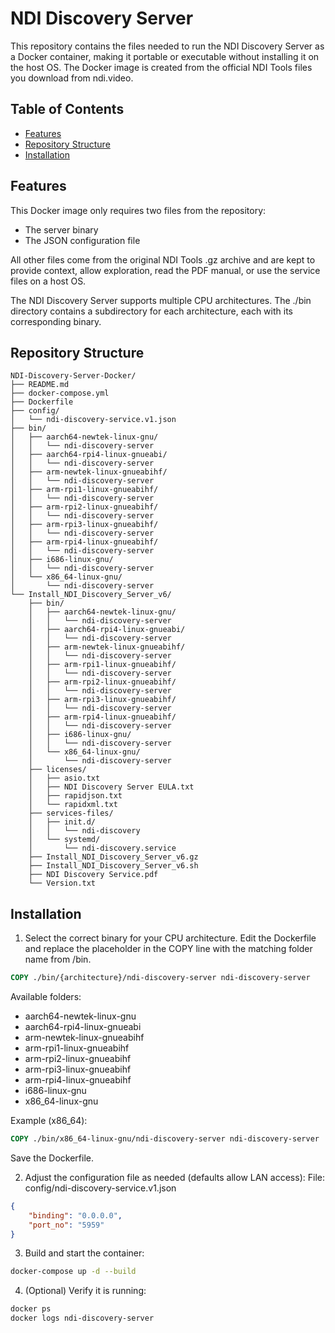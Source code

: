 # NDI Discovery Server
This repository contains the files needed to run the NDI Discovery Server as a Docker container, making it portable or executable without installing it on the host OS. The Docker image is created from the official NDI Tools files you download from ndi.video.

## Table of Contents
- [Features](#features)
- [Repository Structure](#repository-structure)
- [Installation](#installation)

## Features
This Docker image only requires two files from the repository:
- The server binary
- The JSON configuration file

All other files come from the original NDI Tools .gz archive and are kept to provide context, allow exploration, read the PDF manual, or use the service files on a host OS.

The NDI Discovery Server supports multiple CPU architectures. The ./bin directory contains a subdirectory for each architecture, each with its corresponding binary.

## Repository Structure

```text
NDI-Discovery-Server-Docker/
├── README.md
├── docker-compose.yml
├── Dockerfile
├── config/
│   └── ndi-discovery-service.v1.json
├── bin/
│   ├── aarch64-newtek-linux-gnu/
│   │   └── ndi-discovery-server
│   ├── aarch64-rpi4-linux-gnueabi/
│   │   └── ndi-discovery-server
│   ├── arm-newtek-linux-gnueabihf/
│   │   └── ndi-discovery-server
│   ├── arm-rpi1-linux-gnueabihf/
│   │   └── ndi-discovery-server
│   ├── arm-rpi2-linux-gnueabihf/
│   │   └── ndi-discovery-server
│   ├── arm-rpi3-linux-gnueabihf/
│   │   └── ndi-discovery-server
│   ├── arm-rpi4-linux-gnueabihf/
│   │   └── ndi-discovery-server
│   ├── i686-linux-gnu/
│   │   └── ndi-discovery-server
│   └── x86_64-linux-gnu/
│       └── ndi-discovery-server
└── Install_NDI_Discovery_Server_v6/
    ├── bin/
    │   ├── aarch64-newtek-linux-gnu/
    │   │   └── ndi-discovery-server
    │   ├── aarch64-rpi4-linux-gnueabi/
    │   │   └── ndi-discovery-server
    │   ├── arm-newtek-linux-gnueabihf/
    │   │   └── ndi-discovery-server
    │   ├── arm-rpi1-linux-gnueabihf/
    │   │   └── ndi-discovery-server
    │   ├── arm-rpi2-linux-gnueabihf/
    │   │   └── ndi-discovery-server
    │   ├── arm-rpi3-linux-gnueabihf/
    │   │   └── ndi-discovery-server
    │   ├── arm-rpi4-linux-gnueabihf/
    │   │   └── ndi-discovery-server
    │   ├── i686-linux-gnu/
    │   │   └── ndi-discovery-server
    │   └── x86_64-linux-gnu/
    │       └── ndi-discovery-server
    ├── licenses/
    │   ├── asio.txt
    │   ├── NDI Discovery Server EULA.txt
    │   ├── rapidjson.txt
    │   └── rapidxml.txt
    ├── services-files/
    │   ├── init.d/
    │   │   └── ndi-discovery
    │   └── systemd/
    │       └── ndi-discovery.service
    ├── Install_NDI_Discovery_Server_v6.gz
    ├── Install_NDI_Discovery_Server_v6.sh
    ├── NDI Discovery Service.pdf
    └── Version.txt
```

## Installation

1. Select the correct binary for your CPU architecture. Edit the Dockerfile and replace the placeholder in the COPY line with the matching folder name from /bin.

```Dockerfile
COPY ./bin/{architecture}/ndi-discovery-server ndi-discovery-server
```

Available folders:
- aarch64-newtek-linux-gnu
- aarch64-rpi4-linux-gnueabi
- arm-newtek-linux-gnueabihf
- arm-rpi1-linux-gnueabihf
- arm-rpi2-linux-gnueabihf
- arm-rpi3-linux-gnueabihf
- arm-rpi4-linux-gnueabihf
- i686-linux-gnu
- x86_64-linux-gnu

Example (x86_64):
```Dockerfile
COPY ./bin/x86_64-linux-gnu/ndi-discovery-server ndi-discovery-server
```
Save the Dockerfile.

2. Adjust the configuration file as needed (defaults allow LAN access):
File: config/ndi-discovery-service.v1.json
```json
{
    "binding": "0.0.0.0",
    "port_no": "5959"
}
```

3. Build and start the container:
```bash
docker-compose up -d --build
```

4. (Optional) Verify it is running:
```bash
docker ps
docker logs ndi-discovery-server
```